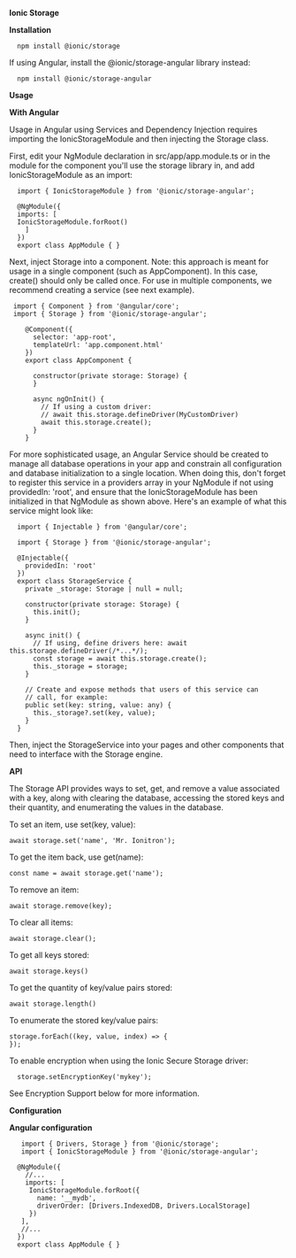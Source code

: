 
**Ionic Storage**

**Installation**

      npm install @ionic/storage

If using Angular, install the @ionic/storage-angular library instead:

      npm install @ionic/storage-angular
      
**Usage**

**With Angular**

Usage in Angular using Services and Dependency Injection requires importing the IonicStorageModule and then injecting the Storage class.

First, edit your NgModule declaration in src/app/app.module.ts or in the module for the component you'll use the storage library in, and add IonicStorageModule as an import:

      import { IonicStorageModule } from '@ionic/storage-angular';

      @NgModule({
      imports: [
      IonicStorageModule.forRoot()
        ]
      })
      export class AppModule { }
      
      
Next, inject Storage into a component. Note: this approach is meant for usage in a single component (such as AppComponent). In this case, create() should only be called once. For use in multiple components, we recommend creating a service (see next example).

     import { Component } from '@angular/core';
     import { Storage } from '@ionic/storage-angular';

        @Component({
          selector: 'app-root',
          templateUrl: 'app.component.html'
        })
        export class AppComponent {

          constructor(private storage: Storage) {
          }

          async ngOnInit() {
            // If using a custom driver:
            // await this.storage.defineDriver(MyCustomDriver)
            await this.storage.create();
          }
        }
For more sophisticated usage, an Angular Service should be created to manage all database operations in your app and constrain all configuration and database initialization to a single location. When doing this, don't forget to register this service in a providers array in your NgModule if not using providedIn: 'root', and ensure that the IonicStorageModule has been initialized in that NgModule as shown above. Here's an example of what this service might look like:

      import { Injectable } from '@angular/core';

      import { Storage } from '@ionic/storage-angular';

      @Injectable({
        providedIn: 'root'
      })
      export class StorageService {
        private _storage: Storage | null = null;

        constructor(private storage: Storage) {
          this.init();
        }

        async init() {
          // If using, define drivers here: await this.storage.defineDriver(/*...*/);
          const storage = await this.storage.create();
          this._storage = storage;
        }

        // Create and expose methods that users of this service can
        // call, for example:
        public set(key: string, value: any) {
          this._storage?.set(key, value);
        }
      }
Then, inject the StorageService into your pages and other components that need to interface with the Storage engine.


**API**

The Storage API provides ways to set, get, and remove a value associated with a key, along with clearing the database, accessing the stored keys and their quantity, and enumerating the values in the database.

To set an item, use       set(key, value):

    await storage.set('name', 'Mr. Ionitron');
To get the item back, use get(name):

    const name = await storage.get('name');
To remove an item:

    await storage.remove(key);
To clear all items:

    await storage.clear();
To get all keys stored:

    await storage.keys()
To get the quantity of key/value pairs stored:

    await storage.length()
To enumerate the stored key/value pairs:

    storage.forEach((key, value, index) => {
    });
To enable encryption when using the Ionic Secure Storage driver:

      storage.setEncryptionKey('mykey');
See Encryption Support below for more information.

**Configuration**

**Angular configuration**

       import { Drivers, Storage } from '@ionic/storage';
       import { IonicStorageModule } from '@ionic/storage-angular';

      @NgModule({
        //...
        imports: [
         IonicStorageModule.forRoot({
           name: '__mydb',
           driverOrder: [Drivers.IndexedDB, Drivers.LocalStorage]
         })
       ],
       //...
      })
      export class AppModule { }
